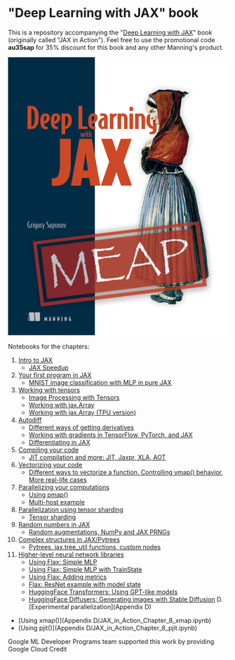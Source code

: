 # "Deep Learning with JAX" book

This is a repository accompanying the "[Deep Learning with JAX](https://www.manning.com/books/deep-learning-with-jax)" book (originally called "JAX in Action"). Feel free to use the promotional code **au35sap** for 35% discount for this book and any other Manning's product.

[![Deep Learning with JAX](Sapunov-MEAP-HI.png)](https://www.manning.com/books/deep-learning-with-jax)

Notebooks for the chapters:
1. [Intro to JAX](Chapter-1)
   - [JAX Speedup](Chapter-1/JAX_in_Action_Chapter_1_JAX_speedup.ipynb)
2. [Your first program in JAX](Chapter-2)
   - [MNIST image classification with MLP in pure JAX](Chapter-2/JAX_in_Action_Chapter_2_MNIST_MLP_Pure_JAX.ipynb)
3. [Working with tensors](Chapter-3)
   - [Image Processing with Tensors](Chapter-3/JAX_in_Action_Chapter_3_Image_Processing.ipynb)
   - [Working with jax.Array](Chapter-3/JAX_in_Action_Chapter_3_Array.ipynb)
   - [Working with jax.Array (TPU version)](Chapter-3/JAX_in_Action_Chapter_3_Array_with_TPU.ipynb)
4. [Autodiff](Chapter-4)
   - [Different ways of getting derivatives](Chapter-4/JAX_in_Action_Chapter_4_Different_ways_of_getting_derivatives.ipynb)
   - [Working with gradients in TensorFlow, PyTorch, and JAX](Chapter-4/JAX_in_Action_Chapter_4_Gradients_in_TensorFlow_PyTorch_JAX.ipynb)
   - [Differentiating in JAX](Chapter-4/JAX_in_Action_Chapter_4_Differentiating_in_JAX.ipynb)
5. [Compiling your code](Chapter-5)
   - [JIT compilation and more: JIT, Jaxpr, XLA, AOT](Chapter-5/JAX_in_Action_Chapter_5_JIT.ipynb)
6. [Vectorizing your code](Chapter-6)
   - [Different ways to vectorize a function, Controlling vmap() behavior, More real-life cases](Chapter-6/JAX_in_Action_Chapter_6_vmap.ipynb)
7. [Parallelizing your computations](Chapter-7)
   - [Using pmap()](Chapter-7/JAX_in_Action_Chapter_7_pmap.ipynb)
   - [Multi-host example](Chapter-7/worker.py)
8. [Parallelization using tensor sharding](Chapter-8)
   - [Tensor sharding](Chapter-8/JAX_in_Action_Chapter_8_Tensor_Sharding.ipynb)
9. [Random numbers in JAX](Chapter-9)
   - [Random augmentations, NumPy and JAX PRNGs](Chapter-9/JAX_in_Action_Chapter_9_Random_Numbers.ipynb)
10. [Complex structures in JAX/Pytrees](Chapter-10)
    - [Pytrees, jax.tree_util functions, custom nodes](Chapter-10/JAX_in_Action_Chapter_10_Pytrees.ipynb)
11. [Higher-level neural network libraries](Chapter-11)
    - [Using Flax: Simple MLP](Chapter-11/Chapter_11.1_MNIST_MLP_Flax_Simple.ipynb)
    - [Using Flax: Simple MLP with TrainState](Chapter-11/Chapter_11.1_MNIST_MLP_Flax_TrainState.ipynb)
    - [Using Flax: Adding metrics](Chapter-11/Chapter_11.1_MNIST_MLP_Flax_TrainState_with_metrics.ipynb)
    - [Flax: ResNet example with model state](Chapter-11/Chapter_11.2_Flax_Cats_vs_Dogs_ResNet.ipynb)
    - [HuggingFace Transformers: Using GPT-like models](Chapter-11/Chapter_11_3_HuggingFace_Using_GPT.ipynb)
    - [HuggingFace Diffusers: Generating images with Stable Diffusion](Chapter-11/Chapter_11.3_HuggingFace_Using_Diffusers.ipynb)
D. [Experimental parallelization](Appendix D)
   - [Using xmap()](Appendix D/JAX_in_Action_Chapter_8_xmap.ipynb)
   - [Using pjit()](Appendix D/JAX_in_Action_Chapter_8_pjit.ipynb)

Google ML Developer Programs team supported this work by providing Google Cloud Credit
